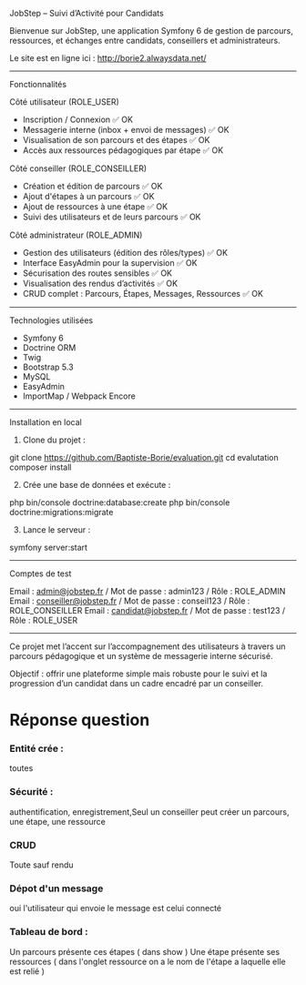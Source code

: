JobStep – Suivi d’Activité pour Candidats

Bienvenue sur JobStep, une application Symfony 6 de gestion de parcours, ressources, et échanges entre candidats, conseillers et administrateurs.

Le site est en ligne ici : http://borie2.alwaysdata.net/

---

Fonctionnalités

Côté utilisateur (ROLE_USER)

- Inscription / Connexion ✅ OK
- Messagerie interne (inbox + envoi de messages) ✅ OK
- Visualisation de son parcours et des étapes ✅ OK
- Accès aux ressources pédagogiques par étape ✅ OK

Côté conseiller (ROLE_CONSEILLER)

- Création et édition de parcours ✅ OK
- Ajout d'étapes à un parcours ✅ OK
- Ajout de ressources à une étape ✅ OK
- Suivi des utilisateurs et de leurs parcours ✅ OK

Côté administrateur (ROLE_ADMIN)

- Gestion des utilisateurs (édition des rôles/types) ✅ OK
- Interface EasyAdmin pour la supervision ✅ OK
- Sécurisation des routes sensibles ✅ OK
- Visualisation des rendus d’activités ✅ OK
- CRUD complet : Parcours, Étapes, Messages, Ressources ✅ OK

---

Technologies utilisées

- Symfony 6
- Doctrine ORM
- Twig
- Bootstrap 5.3
- MySQL
- EasyAdmin
- ImportMap / Webpack Encore

---

Installation en local

1. Clone du projet :

git clone https://github.com/Baptiste-Borie/evaluation.git
cd evalutation
composer install

2. Crée une base de données et exécute :

php bin/console doctrine:database:create
php bin/console doctrine:migrations:migrate

3. Lance le serveur :

symfony server:start

---

Comptes de test

Email : admin@jobstep.fr / Mot de passe : admin123 / Rôle : ROLE_ADMIN
Email : conseiller@jobstep.fr / Mot de passe : conseil123 / Rôle : ROLE_CONSEILLER
Email : candidat@jobstep.fr / Mot de passe : test123 / Rôle : ROLE_USER

---

Ce projet met l’accent sur l’accompagnement des utilisateurs à travers un parcours pédagogique et un système de messagerie interne sécurisé.

Objectif : offrir une plateforme simple mais robuste pour le suivi et la progression d’un candidat dans un cadre encadré par un conseiller.

# Réponse question

### Entité crée :

toutes

### Sécurité :

authentification, enregistrement,Seul un conseiller peut créer un parcours, une étape, une ressource

### CRUD

Toute sauf rendu

### Dépot d'un message

oui l'utilisateur qui envoie le message est celui connecté

### Tableau de bord :

Un parcours présente ces étapes ( dans show )
Une étape présente ses ressources ( dans l'onglet ressource on a le nom de l'étape a laquelle elle est relié )
